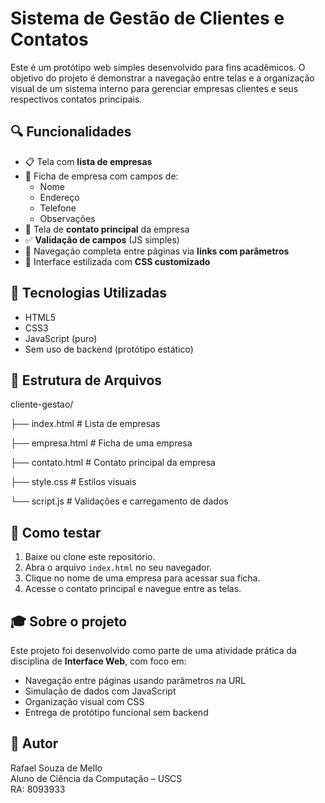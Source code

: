# Sistema de Gestão de Clientes e Contatos

Este é um protótipo web simples desenvolvido para fins acadêmicos. O objetivo do projeto é demonstrar a navegação entre telas e a organização visual de um sistema interno para gerenciar empresas clientes e seus respectivos contatos principais.

## 🔍 Funcionalidades

- 📋 Tela com **lista de empresas**
- 📝 Ficha de empresa com campos de:
  - Nome
  - Endereço
  - Telefone
  - Observações
- 👤 Tela de **contato principal** da empresa
- ✅ **Validação de campos** (JS simples)
- 🔁 Navegação completa entre páginas via **links com parâmetros**
- 🎨 Interface estilizada com **CSS customizado**

## 🧱 Tecnologias Utilizadas

- HTML5
- CSS3
- JavaScript (puro)
- Sem uso de backend (protótipo estático)

## 📁 Estrutura de Arquivos

cliente-gestao/

├── index.html # Lista de empresas

├── empresa.html # Ficha de uma empresa

├── contato.html # Contato principal da empresa

├── style.css # Estilos visuais

└── script.js # Validações e carregamento de dados

## 🚀 Como testar

1. Baixe ou clone este repositório.
2. Abra o arquivo `index.html` no seu navegador.
3. Clique no nome de uma empresa para acessar sua ficha.
4. Acesse o contato principal e navegue entre as telas.

## 🎓 Sobre o projeto

Este projeto foi desenvolvido como parte de uma atividade prática da disciplina de **Interface Web**, com foco em:

- Navegação entre páginas usando parâmetros na URL
- Simulação de dados com JavaScript
- Organização visual com CSS
- Entrega de protótipo funcional sem backend

## 📌 Autor

Rafael Souza de Mello  
Aluno de Ciência da Computação – USCS  
RA: 8093933
